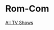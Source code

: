 # Rom-Com

[All TV Shows](Rom-Com%207a30c0572fc541959baa5947c27bed01/All%20TV%20Shows%2075d9a5c944be46319c069881d8846139.csv)
